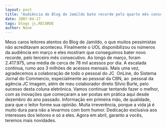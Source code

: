 ```yaml
---
layout: post
title: "Audiência do Blog de Jamildo bate recorde pelo quarto mês consecutivo"
date: 2007-04-17
tags: blogs jc,RECORDE
author: None
---
```


Meus caros leitores atentos do Blog de Jamildo, o que muitos pessimistas não acreditavam aconteceu. 
Finalmente o UOL disponibilizou os números da audiência em março e eles mostram que conseguimos bater novo recorde, pelo terceiro mês consecutivo. Ao longo de março, foram 2.417.975, uma média de cerca de 78 mil acessos por dia.
A escalada continua, rumo aos 3 milhões de acessos mensais.
Mais uma vez, agradecemos a colaboração de todo o pessoal do JC&nbsp; OnLine, do Sistema Jornal do Commercio, especialmente ao pessoal da CBN, ao&nbsp; pessoal da agência JC Imagem, além de meu colaborador direto Sílvio Burle, pelo sucesso desta coluna eletrônica.
Vamos continuar tentando fazer o melhor, com as inovações que começaram a ser postas em prática aqui desde dezembro do ano passado. Informação em primeira mão, de qualidade, para que o leitor forme sua opinião. Muita irreverência, porque a vida já é muito dura para não a levarmos com bom humor. Dedicação exclusiva aos interesses dos leitores e só a eles. Agora em abril, garanto a vocês, teremos&nbsp;mais novidades. 
